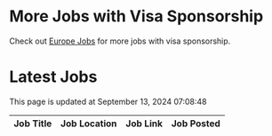 # More Jobs with Visa Sponsorship

Check out [Europe Jobs](https://github.com/sureshparimi/europejobs#latest-jobs) for more jobs with visa sponsorship.

# Latest Jobs

This page is updated at September 13, 2024 07:08:48

| Job Title | Job Location | Job Link | Job Posted |
| --- | --- | --- | --- |

